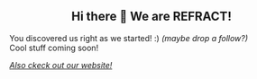 <h2 align=center>Hi there 👋 We are REFRACT!</h2>

You discovered us right as we started! :) *(maybe drop a follow?)*<br>
Cool stuff coming soon!

*[Also ckeck out our website!](https://refract.fyi/)*
